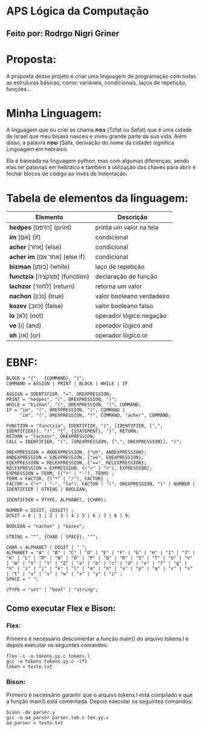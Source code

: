 # APS Lógica da Computação
## Feito por: Rodrgo Nigri Griner

# Proposta:
A proposta desse projeto é criar uma linguagem de programação com todas as estruturas básicas, como: variáveis, condicionais, laços de repetição, funções...

# Minha Linguagem:
A linguagem que eu criei se chama **צפת** (Tzfat ou Sefat) que é uma cidade de Israel que meu bisavô nasceu e viveu grande parte da sua vida. Além disso, a palavra **שפה** (Safa, derivação do nome da cidade) significa Linguagem em hebraico.

Ela é baseada na linguagem python, mas com algumas diferenças, sendo elas ter palavras em hebraico e também a utilização das chaves para abrir e fechar blocos de código ao invés de indentação.

# Tabela de elementos da linguagem:

| Elemento                  | Descrição                 |
|---------------------------|---------------------------|
| **hedpes** [הדפס] (print)        | printa um valor na tela   |
| **im** [אם] (if)               | condicional               |
| **acher** [אחר] (else)          | condicional               |
| **acher im** [אחר אם] (else if)    | condicional               |
| **bizman** [בזמן] (while)        | laço de repetição         |
| **functzia** [פונקציה] (function)   | declaração de função      |
| **lachzor** [לחזור] (return)      | retorna um valor          |
| **nachon** [נכון] (true)         | valor booleano verdadeiro |
| **kozev** [כוזב] (false)         | valor booleano falso      |
| **lo** [לא] (not)              | operador lógico negação   |
| **ve** [ו] (and)              | operador lógico and       |
| **oh** [או] (or)               | operador lógico or        |



# EBNF:
```
BLOCK = "{",  {COMMAND}, "}";
COMMAND = ASSIGN | PRINT | BLOCK | WHILE | IF

ASSIGN = IDENTIFIER, "=", OREXPRESSION;
PRINT = "hedpes", "(", OREXPRESSION, ")";
WHILE = "bizman", "(", OREXPRESSION, ")", COMMAND;
IF = "im", "(", OREXPRESSION, ")", COMMAND |
     "im", "(", OREXPRESSION, ")", COMMAND, "acher", COMMAND;

FUNCTION = "functzia", IDENTIFIER, "(", [IDENTIFIER, {",", IDENTIFIER}], ")", "{", {STATEMENT}, "}", RETURN;
RETURN = "lachzor", OREXPRESSION;
CALL = IDENTIFIER, "(", [OREXPRESSION, {",", OREXPRESSION}], ")";

OREXPRESSION = ANDEXPRESSION, {"oh", ANDEXPRESSION};
ANDEXPRESSION = EQEXPRESSION, {"ve", EQEXPRESSION};
EQEXPRESSION = RELEXPRESSION, {"==", RELEXPRESSION};
RELEXPRESSION = EXPRESSION, {(">" | "<"), EXPRESSION};
EXPRESSION = TERM, {("+" | "-"), TERM} ;
TERM = FACTOR, {("*" | "/"), FACTOR} ;
FACTOR = ("+" | "-", "lo"), FACTOR | "(", OREXPRESSION, ")" | NUMBER | IDENTIFIER | STRING | BOOLEAN;

IDENTIFIER = VTYPE, ALPHABET, {CHAR};

NUMBER = DIGIT, {DIGIT} ;
DIGIT = 0 | 1 | 2 | 3 | 4 | 5 | 6 | 7 | 8 | 9;

BOOLEAN = "nachon" | "kozev";

STRING = """, {CHAR | SPACE}, """; 

CHAR = ALPHABET | DIGIT | "_";
ALPHABET = "A" | "B" | "C" | "D" | "E" | "F" | "G" | "H" | "I" | "J" | "K" | "L" | "M" | "N" | "O" | "P" | "Q" | "R" | "S" | "T" | "U" | "V" | "W" | "X" | "Y" | "Z" | "a" | "b" | "c" | "d" | "e" | "f" | "g" | "h" | "i" | "j" | "k" | "l" | "m" | "n" | "o" | "p" | "q" | "r" | "s" | "t" | "u" | "v" | "w" | "x" | "y" | "z" ;
SPACE = " ";

VTYPE = "int" | "bool" | "string";
```

## Como executar Flex e Bison:
### Flex:
Primeiro é necessário descomentar a função main() do arquivo tokens.l e depois executar os seguintes comandos:
```
flex -i -o tokens.yy.c tokens.l
gcc -o tokens tokens.yy.c -lfl
token < teste.txt
```
### Bison:
Primeiro é necessário garantir que o arquivo tokens.l está compilado e que a função main() está comentada. Depois executar os seguintes comandos:
```
bison -dv parser.y
gcc -o aa_parser parser.tab.c lex.yy.c
aa_parser < teste.txt
```
